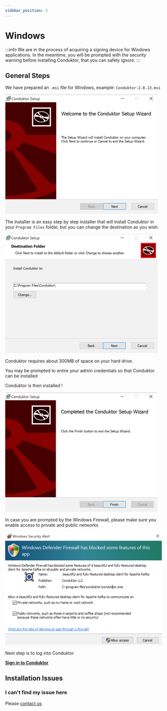 ```yaml
---
sidebar_position: 3
---
```


# Windows

:::info
We are in the process of acquiring a signing device for Windows applications. In the meantime, you
will be prompted with the security warning before installing Conduktor, that you can safely
ignore.
:::

## General Steps

We have prepared an `.msi` file for Windows, example: `Conduktor-2.0.13.msi`&#x20;

![](<../assets/image (20).png>)

The installer is an easy step by step installer that will install Conduktor in your `Program Files` folder, but you can change the destination as you wish.&#x20;

![](<../assets/image (4).png>)

Conduktor requires about 300MB of space on your hard drive.&#x20;

You may be prompted to entire your admin credentials so that Conduktor can be installed

Conduktor is then installed !&#x20;

![](<../assets/image (26).png>)

In case you are prompted by the Windows Firewall, please make sure you enable access to private and public networks

![](<../assets/image (28).png>)

Next step is to log into Conduktor

**[Sign in to Conduktor](../sign-in)**

## Installation Issues

### I can't find my issue here

Please [contact us](https://www.conduktor.io/contact)
